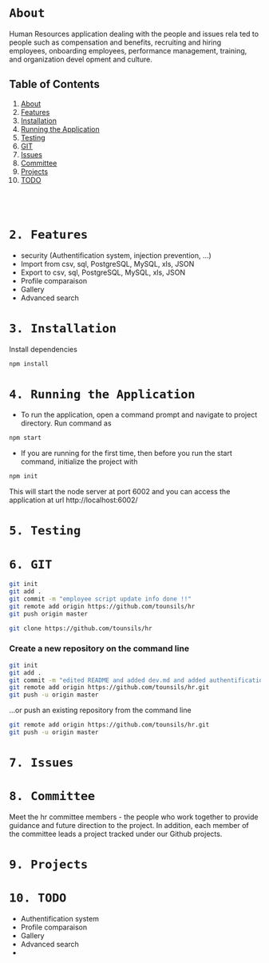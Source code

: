 # `About`

Human Resources application dealing with the people and issues rela ted to people such as compensation and benefits, recruiting and hiring employees, onboarding employees, performance management, training, and organization devel opment and culture.


## Table of Contents

1.  [About](#About)
2.  [Features](#2-Features)
3.  [Installation](#3-Installation)
4.  [Running the Application](#4-Running-the-Application)
5.  [Testing](#5-Testing)
6.  [GIT](#6-GIT)
7.  [Issues](#7-Issues)
8.  [Committee](#8-Committee)
9.  [Projects](#9-Projects)
10.  [TODO](#10-TODO)


<br/><br/>

# `2. Features`
- security (Authentification system, injection prevention, ...)
- Import from csv, sql, PostgreSQL, MySQL, xls, JSON
- Export to csv, sql, PostgreSQL, MySQL, xls, JSON
- Profile comparaison
- Gallery
- Advanced search

# `3. Installation`

Install dependencies

```bash
npm install
```

# `4. Running the Application`

- To run the application, open a command prompt and navigate to project directory. Run command as
```bash
npm start
```
- If you are running for the first time, then before you run the start command, initialize the project with
```bash
npm init
```
This will start the node server at port 6002 and you can access the application at url http://localhost:6002/

# `5. Testing`


# `6. GIT`

```bash
git init
git add .
git commit -m "employee script update info done !!"
git remote add origin https://github.com/tounsils/hr
git push origin master

git clone https://github.com/tounsils/hr
```

### Create a new repository on the command line
```bash
git init
git add .
git commit -m "edited README and added dev.md and added authentification system"
git remote add origin https://github.com/tounsils/hr.git
git push -u origin master
```
…or push an existing repository from the command line

```bash
git remote add origin https://github.com/tounsils/hr.git
git push -u origin master
```

# `7. Issues`




# `8. Committee`

Meet the hr committee members - the people who work together to provide 
guidance and future direction to the project. 
In addition, each member of the committee leads a project tracked under our Github projects.

# `9. Projects`




# `10. TODO`

- Authentification system
- Profile comparaison
- Gallery
- Advanced search
- 

